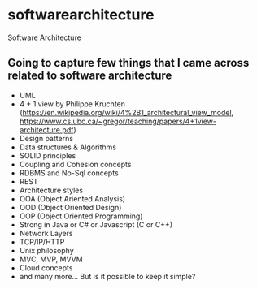 # softwarearchitecture
Software Architecture
## Going to capture few things that I came across related to software architecture
- UML
- 4 + 1 view by Philippe Kruchten (https://en.wikipedia.org/wiki/4%2B1_architectural_view_model, https://www.cs.ubc.ca/~gregor/teaching/papers/4+1view-architecture.pdf)
- Design patterns
- Data structures & Algorithms
- SOLID principles
- Coupling and Cohesion concepts
- RDBMS and No-Sql concepts
- REST
- Architecture styles
- OOA (Object Ariented Analysis)
- OOD (Object Oriented Design)
- OOP (Object Oriented Programming)
- Strong in Java or C# or Javascript (C or C++)
- Network Layers
- TCP/IP/HTTP
- Unix philosophy
- MVC, MVP, MVVM
- Cloud concepts
- and many more...
But is it possible to keep it simple?
